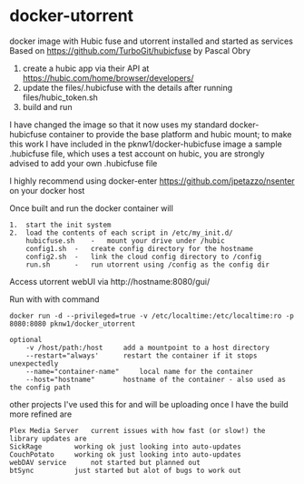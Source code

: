 # docker-utorrent
docker image with Hubic fuse and utorrent installed and started as services 
Based on https://github.com/TurboGit/hubicfuse by Pascal Obry

1. create a hubic app via their API at https://hubic.com/home/browser/developers/
2. update the files/.hubicfuse with the details after running files/hubic_token.sh
3. build and run

I have changed the image so that it now uses my standard docker-hubicfuse container to provide the base platform and hubic mount; to make this work I have included in the pknw1/docker-hubicfuse image a sample .hubicfuse file, which uses a test account on hubic, you are strongly advised to add your own .hubicfuse file

I highly recommend using docker-enter https://github.com/jpetazzo/nsenter on your docker host

Once built and run the docker container will

	1.	start the init system
	2.	load the contents of each script in /etc/my_init.d/ 
		hubicfuse.sh	-	mount your drive under /hubic
		config1.sh	-	create config directory for the hostname
		config2.sh	-	link the cloud config directory to /config
		run.sh		- 	run utorrent using /config as the config dir

Access utorrent webUI via http://hostname:8080/gui/

Run with with command
	
	docker run -d --privileged=true -v /etc/localtime:/etc/localtime:ro -p 8080:8080 pknw1/docker_utorrent

	optional
		-v /host/path:/host		add a mountpoint to a host directory
		--restart="always'		restart the container if it stops unexpectedly
		--name="container-name"		local name for the container
		--host="hostname"		hostname of the container - also used as the config path


other projects I've used this for and will be uploading once I have the build more refined are

	Plex Media Server	current issues with how fast (or slow!) the library updates are
	SickRage		working ok just looking into auto-updates
	CouchPotato		working ok just looking into auto-updates
	webDAV service		not started but planned out
	btSync			just started but alot of bugs to work out

